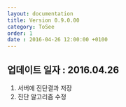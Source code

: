 ```yaml
---
layout: documentation
title: Version 0.9.0.00
category: ToSee
order: 1
date : 2016-04-26 12:00:00 +0100
---
```


## 업데이트 일자 : 2016.04.26

  1. 서버에 진단결과 저장
  2. 진단 알고리즘 수정
```

